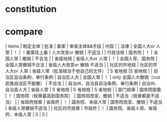 # constitution
# compare
| items  |   制定主体  |  批准 | 备案 | 审查主体&&手段  | 内容  | 
| 法律 | 全国人大or 人常   |  ！  | ！备案往上备 |  人大改变or 撤销 |  不适当  |
| 行政法规 | 国务院 |  ！  |  全国人常 |  撤销 | 不合法  |
| 省级地规 |  省级人大or 人常  | ！  | 全国人常、国务院 | 全国人常撤销不合法  | 省级人大改变or 撤销 不适当  |
| 社区的市地规 | 社区的市 人大or 人常  | 省级人常（批准相当于他自己的文件） |  S 省地规  |S 省地规  |
| 自治区自治条例、单行条例 | 自治区人大 | 全国人常 | ！ | only 全国人大撤销（cuz 民族自治区不能撤） | 不合法  | 
| 自治州、自治县自治条例、单行条例 | 自治州、自治县人大 | 省级人常  | S 省地规 | S 省地规 | S 省地规 | 
| 部门规章  | 国务院部委 | ！ |  国务院（规章最高到国务院） | 国务院改变、撤销 | 不适当（规章都是不适当） | 
| 省政府规章 |  省政府 |  ！ | 国务院、本级人常 |    国务院改变、撤销 | 不适当 | 本级人常撤销不适当 | 
| 社区的市规章 | 市政府 |   ！ | 国务院、省级人常、省政府、本级人常 | S | S |  